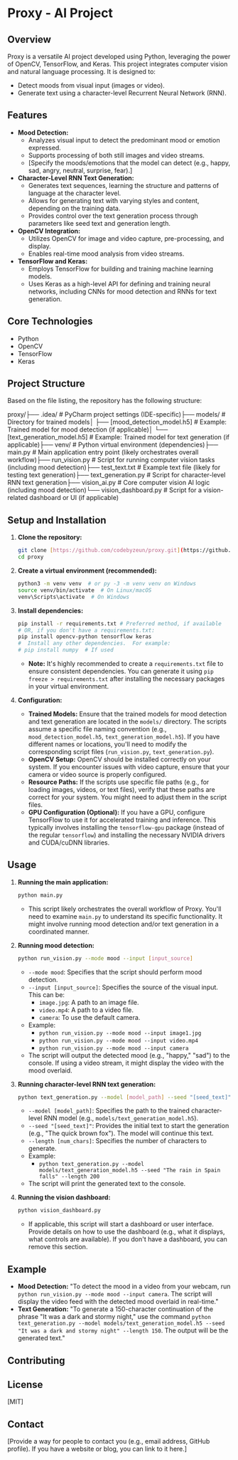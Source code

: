 # Proxy - AI Project

## Overview

Proxy is a versatile AI project developed using Python, leveraging the power of OpenCV, TensorFlow, and Keras. This project integrates computer vision and natural language processing.  It is designed to:

* Detect moods from visual input (images or video).
* Generate text using a character-level Recurrent Neural Network (RNN).

## Features

* **Mood Detection:**
    * Analyzes visual input to detect the predominant mood or emotion expressed.
    * Supports processing of both still images and video streams.
    * [Specify the moods/emotions that the model can detect (e.g., happy, sad, angry, neutral, surprise, fear).]
* **Character-Level RNN Text Generation:**
    * Generates text sequences, learning the structure and patterns of language at the character level.
    * Allows for generating text with varying styles and content, depending on the training data.
    * Provides control over the text generation process through parameters like seed text and generation length.
* **OpenCV Integration:**
    * Utilizes OpenCV for image and video capture, pre-processing, and display.
    * Enables real-time mood analysis from video streams.
* **TensorFlow and Keras:**
    * Employs TensorFlow for building and training machine learning models.
    * Uses Keras as a high-level API for defining and training neural networks, including CNNs for mood detection and RNNs for text generation.

## Core Technologies

* Python
* OpenCV
* TensorFlow
* Keras

## Project Structure

Based on the file listing, the repository has the following structure:

proxy/├── .idea/                 # PyCharm project settings (IDE-specific)├── models/                # Directory for trained models│   ├── [mood_detection_model.h5] # Example:  Trained model for mood detection (if applicable)│   └── [text_generation_model.h5] # Example: Trained model for text generation (if applicable)├── venv/                   # Python virtual environment (dependencies)├── main.py                 # Main application entry point (likely orchestrates overall workflow)├── run_vision.py           # Script for running computer vision tasks (including mood detection)├── test_text.txt           # Example text file (likely for testing text generation)├── text_generation.py      # Script for character-level RNN text generation├── vision_ai.py            # Core computer vision AI logic (including mood detection)└── vision_dashboard.py     # Script for a vision-related dashboard or UI (if applicable)
## Setup and Installation

1.  **Clone the repository:**

    ```bash
    git clone [https://github.com/codebyzeun/proxy.git](https://github.com/codebyzeun/proxy.git)
    cd proxy
    ```

2.  **Create a virtual environment (recommended):**

    ```bash
    python3 -m venv venv  # or py -3 -m venv venv on Windows
    source venv/bin/activate  # On Linux/macOS
    venv\Scripts\activate  # On Windows
    ```

3.  **Install dependencies:**

    ```bash
    pip install -r requirements.txt # Preferred method, if available
    # OR, if you don't have a requirements.txt:
    pip install opencv-python tensorflow keras
    #  Install any other dependencies.  For example:
    # pip install numpy  # If used
    ```

    * **Note:** It's highly recommended to create a `requirements.txt` file to ensure consistent dependencies.  You can generate it using `pip freeze > requirements.txt` after installing the necessary packages in your virtual environment.

4.  **Configuration:**

    * **Trained Models:** Ensure that the trained models for mood detection and text generation are located in the `models/` directory.  The scripts assume a specific file naming convention (e.g., `mood_detection_model.h5`, `text_generation_model.h5`).  If you have different names or locations, you'll need to modify the corresponding script files (`run_vision.py`, `text_generation.py`).
    * **OpenCV Setup:** OpenCV should be installed correctly on your system.  If you encounter issues with video capture, ensure that your camera or video source is properly configured.
    * **Resource Paths:** If the scripts use specific file paths (e.g., for loading images, videos, or text files), verify that these paths are correct for your system.  You might need to adjust them in the script files.
    * **GPU Configuration (Optional):** If you have a GPU, configure TensorFlow to use it for accelerated training and inference.  This typically involves installing the `tensorflow-gpu` package (instead of the regular `tensorflow`) and installing the necessary NVIDIA drivers and CUDA/cuDNN libraries.

## Usage

1.  **Running the main application:**

    ```bash
    python main.py
    ```

    * This script likely orchestrates the overall workflow of Proxy.  You'll need to examine `main.py` to understand its specific functionality.  It might involve running mood detection and/or text generation in a coordinated manner.

2.  **Running mood detection:**

    ```bash
    python run_vision.py --mode mood --input [input_source]
    ```

    * `--mode mood`:  Specifies that the script should perform mood detection.
    * `--input [input_source]`:  Specifies the source of the visual input.  This can be:
        * `image.jpg`:  A path to an image file.
        * `video.mp4`:  A path to a video file.
        * `camera`:  To use the default camera.
    * Example:
        * `python run_vision.py --mode mood --input image1.jpg`
        * `python run_vision.py --mode mood --input video.mp4`
        * `python run_vision.py --mode mood --input camera`
    * The script will output the detected mood (e.g., "happy," "sad") to the console.  If using a video stream, it might display the video with the mood overlaid.

3.  **Running character-level RNN text generation:**

    ```bash
    python text_generation.py --model [model_path] --seed "[seed_text]" --length [num_chars]
    ```

    * `--model [model_path]`:  Specifies the path to the trained character-level RNN model (e.g., `models/text_generation_model.h5`).
    * `--seed "[seed_text]"`:  Provides the initial text to start the generation (e.g., "The quick brown fox").  The model will continue this text.
    * `--length [num_chars]`:  Specifies the number of characters to generate.
    * Example:
        * `python text_generation.py --model models/text_generation_model.h5 --seed "The rain in Spain falls" --length 200`
    * The script will print the generated text to the console.

4.  **Running the vision dashboard:**

    ```bash
    python vision_dashboard.py
    ```

    * If applicable, this script will start a dashboard or user interface.  Provide details on how to use the dashboard (e.g., what it displays, what controls are available).  If you don't have a dashboard, you can remove this section.

## Example

* **Mood Detection:** "To detect the mood in a video from your webcam, run `python run_vision.py --mode mood --input camera`. The script will display the video feed with the detected mood overlaid in real-time."
* **Text Generation:** "To generate a 150-character continuation of the phrase "It was a dark and stormy night," use the command `python text_generation.py --model models/text_generation_model.h5 --seed "It was a dark and stormy night" --length 150`.  The output will be the generated text."

## Contributing

## License

[MIT]

## Contact

[Provide a way for people to contact you (e.g., email address, GitHub profile). If you have a website or blog, you can link to it here.]
